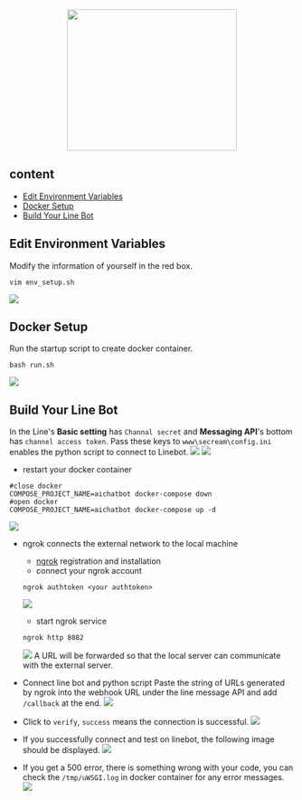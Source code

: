 <div align="center">

<img src="./static/scream.jpg" height="250" width="300" >

</div>

## content
- [Edit Environment Variables](#edit-environment-variables)
- [Docker Setup](#docker-setup)
- [Build Your Line Bot](#build-your-line-bot)

## Edit Environment Variables
Modify the information of yourself in the red box.
```shell
vim env_setup.sh
```
![](./static/env_setup.png)

## Docker Setup
Run the startup script to create docker container.
```shell
bash run.sh
```
![](./static/docker.png)

## Build Your Line Bot
In the Line's **Basic setting** has `Channal secret` and **Messaging API**'s bottom has `channel access token`. Pass these keys to `www\secream\config.ini` enables the python script to connect to Linebot.
![](./static/key1.png)
![](./static/key2.png)

- restart your docker container
```shell
#close docker
COMPOSE_PROJECT_NAME=aichatbot docker-compose down
#open docker
COMPOSE_PROJECT_NAME=aichatbot docker-compose up -d
```
![](./static/restart_docker.png)

- ngrok connects the external network to the local machine
    - [ngrok](https://ngrok.com/) registration and installation
    - connect your ngrok account
    ```shell
    ngrok authtoken <your authtoken>
    ```
    ![](./static/ngrok.png)
    - start ngrok service
    ```shell
    ngrok http 8082
    ```
    ![](./static/online.png)
    A URL will be forwarded so that the local server can communicate with the external server.

- Connect line bot and python script
Paste the string of URLs generated by ngrok into the webhook URL under the line message API and add `/callback` at the end.
![](./static/callback.png)

- Click to `verify`, `success` means the connection is successful.
![](./static/success.png)

- If you successfully connect and test on linebot, the following image should be displayed.
![](./static/line.png)

- If you get a 500 error, there is something wrong with your code, you can check the `/tmp/uWSGI.log` in docker container for any error messages. 
![](./static/error.jpg)